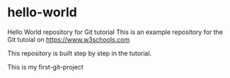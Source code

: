 # hello-world
Hello World repository for Git tutorial
This is an example repository for the Git tutoial on https://www.w3schools.com

This repository is built step by step in the tutorial.

This is my first-git-project
